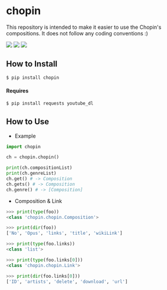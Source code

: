 # chopin
This repository is intended to make it easier to use the Chopin's compositions.
It does not follow any coding conventions :)

[![](https://img.shields.io/pypi/pyversions/chopin)](https://www.python.org/)
[![](https://img.shields.io/pypi/v/chopin)](https://pypi.org/project/chopin/)
[![](https://img.shields.io/github/license/ster-phys/chopin)](https://opensource.org/licenses/MIT)

## How to Install
```sh
$ pip install chopin
```

#### Requires
```sh
$ pip install requests youtube_dl
```

## How to Use
- Example
```python
import chopin

ch = chopin.chopin()

print(ch.compositionList)
print(ch.genreList)
ch.get() # -> Composition
ch.gets() # -> Composition
ch.genre() # -> [Composition]
```

- Composition & Link
```python
>>> print(type(foo))
<class 'chopin.chopin.Composition'>

>>> print(dir(foo))
['No', 'Opus', 'links', 'title', 'wikiLink']

>>> print(type(foo.links))
<class 'list'>

>>> print(type(foo.links[0]))
<class 'chopin.chopin.Link'>

>>> print(dir(foo.links[0]))
['ID', 'artists', 'delete', 'download', 'url']
```
